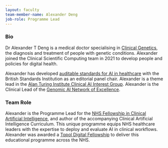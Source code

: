 ```yaml
---
layout: faculty
team-member-name: Alexander Deng
job-role: Programme Lead
---
```


### Bio
Dr Alexander T Deng is a medical doctor specialising in [Clinical Genetics](https://www.clingensoc.org/about-us/what-is-clinical-genetics/), the diagnosis and treatment of people with genetic conditions. Alexander joined the Clinical Scientific Computing team in 2021 to develop people and policies for digital health.

Alexander has developed [auditable standards for AI in healthcare](https://standardsdevelopment.bsigroup.com/projects/2021-00605) with the British Standards Institution as an editorial panel chair. Alexander is a theme lead in the [Alan Turing Institute Clinical AI Interest Group](https://www.turing.ac.uk/research/interest-groups/clinical-ai).  Alexander is the Clinical Lead of the [Genomic AI Network of Excellence](https://genomicainetwork.nhs.uk).

### Team Role
Alexander is the Programme Lead for the [NHS Fellowship in Clinical Artificial Intelligence](/fellowship.html), and author of the accompanying Clinical Artificial Intelligence Curriculum. This unique programme equips NHS healthcare leaders with the expertise to deploy and evaluate AI in clinical workflows. Alexander was awarded a [Topol Digital Fellowship](https://topol.hee.nhs.uk/digital-fellowships/fellows/alexander-deng/) to deliver this educational programme across the NHS.
